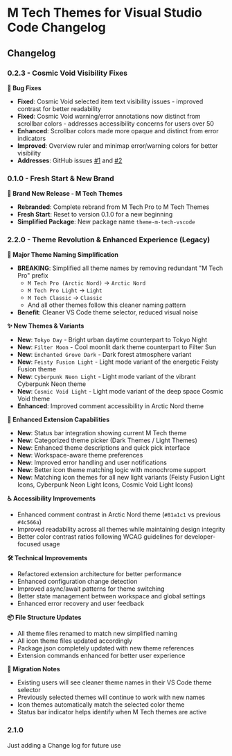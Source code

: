 # M Tech Themes for Visual Studio Code Changelog

## Changelog

### 0.2.3 - Cosmic Void Visibility Fixes

**🔧 Bug Fixes**
- **Fixed**: Cosmic Void selected item text visibility issues - improved contrast for better readability
- **Fixed**: Cosmic Void warning/error annotations now distinct from scrollbar colors - addresses accessibility concerns for users over 50
- **Enhanced**: Scrollbar colors made more opaque and distinct from error indicators
- **Improved**: Overview ruler and minimap error/warning colors for better visibility
- **Addresses**: GitHub issues [#1](https://github.com/ChrisMcKee1/mtech-pro-vscode-themes/issues/1) and [#2](https://github.com/ChrisMcKee1/mtech-pro-vscode-themes/issues/2)

### 0.1.0 - Fresh Start & New Brand

**🚀 Brand New Release - M Tech Themes**
- **Rebranded**: Complete rebrand from M Tech Pro to M Tech Themes
- **Fresh Start**: Reset to version 0.1.0 for a new beginning
- **Simplified Package**: New package name `theme-m-tech-vscode`

### 2.2.0 - Theme Revolution & Enhanced Experience (Legacy)

**🎨 Major Theme Naming Simplification**
- **BREAKING**: Simplified all theme names by removing redundant "M Tech Pro" prefix
  - `M Tech Pro (Arctic Nord)` → `Arctic Nord`
  - `M Tech Pro Light` → `Light`
  - `M Tech Classic` → `Classic`
  - And all other themes follow this cleaner naming pattern
- **Benefit**: Cleaner VS Code theme selector, reduced visual noise

**✨ New Themes & Variants**
- **New**: `Tokyo Day` - Bright urban daytime counterpart to Tokyo Night
- **New**: `Filter Moon` - Cool moonlit dark theme counterpart to Filter Sun
- **New**: `Enchanted Grove Dark` - Dark forest atmosphere variant
- **New**: `Feisty Fusion Light` - Light mode variant of the energetic Feisty Fusion theme
- **New**: `Cyberpunk Neon Light` - Light mode variant of the vibrant Cyberpunk Neon theme
- **New**: `Cosmic Void Light` - Light mode variant of the deep space Cosmic Void theme
- **Enhanced**: Improved comment accessibility in Arctic Nord theme

**🔧 Enhanced Extension Capabilities**
- **New**: Status bar integration showing current M Tech theme
- **New**: Categorized theme picker (Dark Themes / Light Themes)
- **New**: Enhanced theme descriptions and quick pick interface
- **New**: Workspace-aware theme preferences
- **New**: Improved error handling and user notifications
- **New**: Better icon theme matching logic with monochrome support
- **New**: Matching icon themes for all new light variants (Feisty Fusion Light Icons, Cyberpunk Neon Light Icons, Cosmic Void Light Icons)

**♿ Accessibility Improvements**
- Enhanced comment contrast in Arctic Nord theme (`#81a1c1` vs previous `#4c566a`)
- Improved readability across all themes while maintaining design integrity
- Better color contrast ratios following WCAG guidelines for developer-focused usage

**🛠️ Technical Improvements**
- Refactored extension architecture for better performance
- Enhanced configuration change detection
- Improved async/await patterns for theme switching
- Better state management between workspace and global settings
- Enhanced error recovery and user feedback

**📦 File Structure Updates**
- All theme files renamed to match new simplified naming
- All icon theme files updated accordingly
- Package.json completely updated with new theme references
- Extension commands enhanced for better user experience

**🔄 Migration Notes**
- Existing users will see cleaner theme names in their VS Code theme selector
- Previously selected themes will continue to work with new names
- Icon themes automatically match the selected color theme
- Status bar indicator helps identify when M Tech themes are active

### 2.1.0

Just adding a Change log for future use